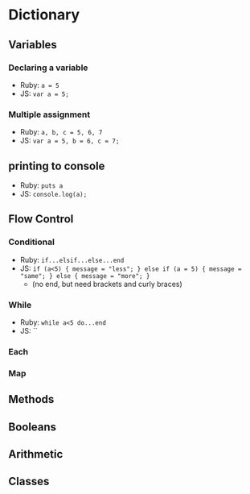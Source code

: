 # Dictionary

## Variables

### Declaring a variable
* Ruby: `a = 5`
* JS: `var a = 5;`

### Multiple assignment
* Ruby: `a, b, c = 5, 6, 7`
* JS: `var a = 5, b = 6, c = 7;`

## printing to console
* Ruby: `puts a`
* JS: `console.log(a);`


## Flow Control

### Conditional
* Ruby: `if...elsif...else...end`
* JS: `if (a<5) {
    message = "less";
  } else if (a = 5) {
    message = "same";
  } else {
    message = "more";
  }`
  - (no end, but need brackets and curly braces)

### While

* Ruby: `while a<5 do...end`
* JS: ``

### Each

### Map


## Methods

## Booleans

## Arithmetic




## Classes
